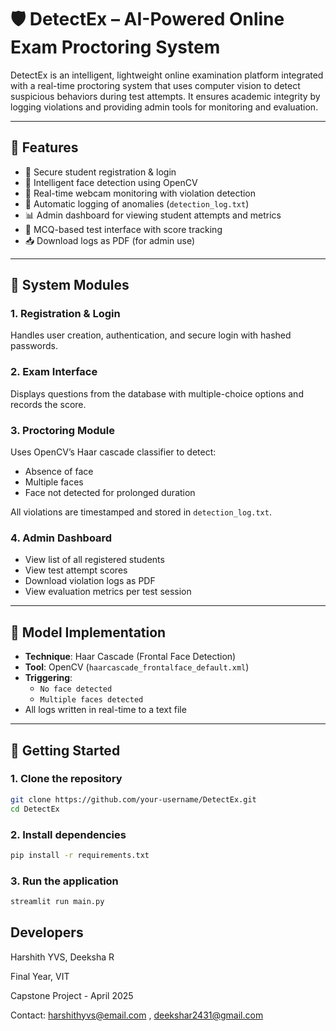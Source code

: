 # 🛡️ DetectEx – AI-Powered Online Exam Proctoring System

DetectEx is an intelligent, lightweight online examination platform integrated with a real-time proctoring system that uses computer vision to detect suspicious behaviors during test attempts. It ensures academic integrity by logging violations and providing admin tools for monitoring and evaluation.

---

## 📌 Features

- 🔐 Secure student registration & login  
- 🧠 Intelligent face detection using OpenCV  
- 🎥 Real-time webcam monitoring with violation detection  
- 📄 Automatic logging of anomalies (`detection_log.txt`)  
- 📊 Admin dashboard for viewing student attempts and metrics  
- 📝 MCQ-based test interface with score tracking  
- 📥 Download logs as PDF (for admin use)  

---

## 🧩 System Modules

### 1. **Registration & Login**
Handles user creation, authentication, and secure login with hashed passwords.

### 2. **Exam Interface**
Displays questions from the database with multiple-choice options and records the score.

### 3. **Proctoring Module**
Uses OpenCV’s Haar cascade classifier to detect:
- Absence of face
- Multiple faces
- Face not detected for prolonged duration

All violations are timestamped and stored in `detection_log.txt`.

### 4. **Admin Dashboard**
- View list of all registered students  
- View test attempt scores  
- Download violation logs as PDF  
- View evaluation metrics per test session  

---

## 🧠 Model Implementation

- **Technique**: Haar Cascade (Frontal Face Detection)
- **Tool**: OpenCV (`haarcascade_frontalface_default.xml`)
- **Triggering**:
  - `No face detected`
  - `Multiple faces detected`
- All logs written in real-time to a text file

---

## 🚀 Getting Started

### 1. Clone the repository
```bash
git clone https://github.com/your-username/DetectEx.git
cd DetectEx
```
### 2. Install dependencies
```bash
pip install -r requirements.txt
```
### 3. Run the application
```bash
streamlit run main.py
```

## Developers

Harshith YVS, Deeksha R

Final Year, VIT

Capstone Project - April 2025

Contact: <harshithyvs@email.com> , <deekshar2431@gmail.com>

